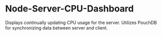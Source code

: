# Node-Server-CPU-Dashboard
Displays continually updating CPU usage for the server. Utilizes PouchDB for synchronizing data between server and client.
